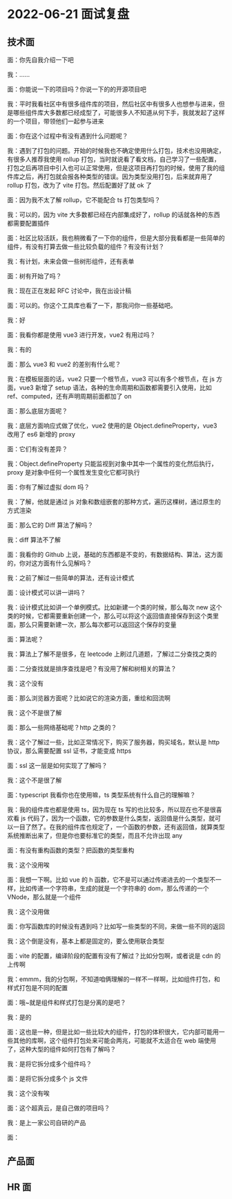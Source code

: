# 2022-06-21 面试复盘

## 技术面

面：你先自我介绍一下吧

我：……

面：你能说一下的项目吗？你说一下的的开源项目吧

我：平时我看社区中有很多组件库的项目，然后社区中有很多人也想参与进来，但是哪些组件库大多数都已经成型了，可能很多人不知道从何下手，我就发起了这样的一个项目，带领他们一起参与进来

面：你在这个过程中有没有遇到什么问题呢？

我：遇到了打包的问题。开始的时候我也不确定使用什么打包，技术也没用确定，有很多人推荐我使用 rollup 打包，当时就说看了看文档，自己学习了一些配置，打包之后再项目中引入也可以正常使用，但是这项目再打包的时候，使用了我的组件库之后，再打包就会报各种类型的错误。因为类型没用打包，后来就弃用了 rollup 打包，改为了 vite 打包。然后配置好了就 ok 了

面：因为我不太了解 rollup，它不能配合 ts 打包类型吗？

我：可以的，因为 vite 大多数都已经在内部集成好了，rollup 的话就各种的东西都需要配置插件

面：社区比较活跃，我也稍微看了一下你的组件，但是大部分我看都是一些简单的组件，有没有打算去做一些比较负载的组件？有没有计划？

我：有计划，未来会做一些树形组件，还有表单

面：树有开始了吗？

我：现在正在发起 RFC 讨论中，我在出设计稿

面：可以的。你这个工具库也看了一下，那我问你一些基础吧。

我：好

面：我看你都是使用 vue3 进行开发，vue2 有用过吗？

我：有的

面：那么 vue3 和 vue2 的差别有什么呢？

我：在模板层面的话，vue2 只要一个根节点，vue3 可以有多个根节点，在 js 方面，vue3 新增了 setup 语法，各种的生命周期和函数都需要引入使用，比如 ref、computed，还有声明周期前面都加了 on

面：那么底层方面呢？

我：底层方面响应式做了优化，vue2 使用的是 Object.defineProperty，vue3 改用了 es6 新增的 proxy

面：它们有没有差异？

我：Object.defineProperty 只能监视到对象中其中一个属性的变化然后执行，proxy 是对象中任何一个属性发生变化它都可执行

面：你有了解过虚拟 dom 吗？

我：了解，他就是通过 js 对象和数组嵌套的那种方式，遍历这棵树，通过原生的方式渲染

面：那么它的 Diff 算法了解吗？

我：diff 算法不了解

面：我看你的 Github 上说，基础的东西都是不变的，有数据结构、算法，这方面的，你对这方面有什么见解吗？

我：之前了解过一些简单的算法，还有设计模式

面：设计模式可以讲一讲吗？

我：设计模式比如讲一个单例模式。比如新建一个类的时候，那么每次 new 这个类的时候，它都需要重新创建一个，那么可以将这个返回值直接保存到这个类里面，那么只需要新建一次，那么每次都可以返回这个保存的变量

面：算法呢？

我：算法上了解不是很多，在 leetcode 上刷过几道题，了解过二分查找之类的

面：二分查找就是排序查找是吧？有没用了解和树相关的算法？

我：这个没有

面：那么浏览器方面呢？比如说它的渲染方面，重绘和回流啊

我：这个不是很了解

面：那么一些网络基础呢？http 之类的？

我：这个了解过一些，比如正常情况下，购买了服务器，购买域名，默认是 http 协议，那么需要配置 ssl 证书，才能变成 https

面：ssl 这一层是如何实现了了解吗？

我：这个不是很了解

面：typescript 我看你也在使用嘛，ts 类型系统有什么自己的理解嘛？

我：我的组件库也都是使用 ts，因为现在 ts 写的也比较多，所以现在也不是很喜欢看 js 代码了，因为一个函数，它的参数是什么类型，返回值是什么类型，就可以一目了然了。在我的组件库也规定了，一个函数的参数，还有返回值，就算类型系统推断出来了，但是你也要标准它的类型，而且不允许出现 any

面：有没有重构函数的类型？把函数的类型重构

我：这个没用唉

面：我想一下啊。比如 vue 的 h 函数，它不是可以通过传递进去的一个类型不一样，比如传递一个字符串，生成的就是一个字符串的 dom，那么传递的一个 VNode，那么就是一个组件

我：这个没用做

面：你写函数库的时候没有遇到吗？比如写一些类型的不同，来做一些不同的返回

我：这个倒是没有，基本上都是固定的，要么使用联合类型

面：vite 的配置，编译阶段的配置有没有了解过？比如分包啊，或者说是 cdn 的上传啊

我：emmm，我的分包啊，不知道咱俩理解的一样不一样啊，比如组件打包，和样式打包是不同的配置

面：哦~就是组件和样式打包是分离的是吧？

我：是的

面：这也是一种，但是比如一些比较大的组件，打包的体积很大，它内部可能用一些其他的库啊，这个组件打包处来可能会两兆，可能就不太适合在 web 端使用了，这种大型的组件如何打包有了解吗？

我：是将它拆分成多个组件吗？

面：是将它拆分成多个 js 文件

我：这个没有唉

面：这个超真云，是自己做的项目吗？

我：是上一家公司自研的产品

面：

## 产品面

## HR 面
